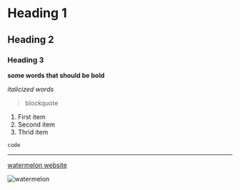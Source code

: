 # Heading 1
## Heading 2
### Heading 3

**some words that should be bold**

*italicized words*

> blockquote

1. First item
2. Second item
3. Thrid item

`code` 

---

[watermelon website](https://www.gardeningknowhow.com/edible/fruits/watermelon/pick-a-watermelon.htm)

![watermelon](https://www.gardeningknowhow.com/wp-content/uploads/2021/05/whole-and-slices-watermelon.jpg)



